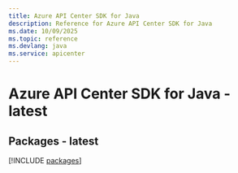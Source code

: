 ```yaml
---
title: Azure API Center SDK for Java
description: Reference for Azure API Center SDK for Java
ms.date: 10/09/2025
ms.topic: reference
ms.devlang: java
ms.service: apicenter
---
```

# Azure API Center SDK for Java - latest
## Packages - latest
[!INCLUDE [packages](api-center-index.md)]